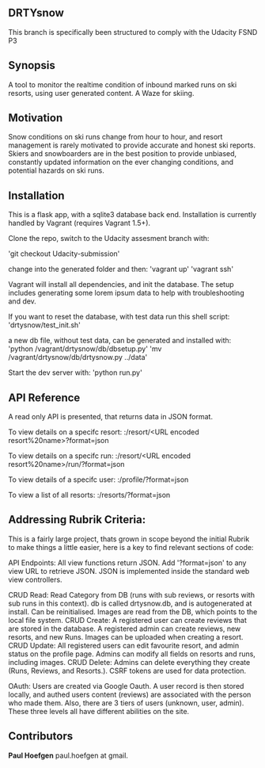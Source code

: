 ## DRTYsnow

This branch is specifically been structured to comply with the Udacity FSND P3


## Synopsis

A tool to monitor the realtime condition of inbound marked runs on ski resorts,
using user generated content. A Waze for skiing.

## Motivation

Snow conditions on ski runs change from hour to hour, and resort management is
rarely motivated to provide accurate and honest ski reports. Skiers and
snowboarders are in the best position to provide unbiased, constantly updated
information on the ever changing conditions, and potential hazards on ski runs.

## Installation

This is a flask app, with a sqlite3 database back end. Installation is currently
handled by Vagrant (requires Vagrant 1.5+).

Clone the repo, switch to the Udacity assesment branch with:

  'git checkout Udacity-submission'

change into the generated folder and then:
  'vagrant up'
  'vagrant ssh'

Vagrant will install all dependencies, and init the database. The setup includes
generating some lorem ipsum data to help with troubleshooting and dev.

If you want to reset the database, with test data run this shell script:
  'drtysnow/test_init.sh'

a new db file, without test data, can be generated and installed with:
  'python /vagrant/drtysnow/db/dbsetup.py'
  'mv /vagrant/drtysnow/db/drtysnow.py ../data'

Start the dev server with:
  'python run.py'

## API Reference

A read only API is presented, that returns data in JSON format.

To view details on a specifc resort:
  <domain>:<port>/resort/<URL encoded resort%20name>?format=json

To view details on a specifc run:
  <domain>:<port>/resort/<URL encoded resort%20name>/run/<run id integer>?format=json

To view details of a specifc user:
  <domain>:<port>/profile/<user id integer>?format=json

To view a list of all resorts:
  <domain>:<port>/resorts/?format=json

## Addressing Rubrik Criteria:

This is a fairly large project, thats grown in scope beyond the initial Rubrik
to make things a little easier, here is a key to find relevant sections of code:

API Endpoints:
    All view functions return JSON. Add '?format=json' to any view URL to retrieve JSON.
    JSON is implemented inside the standard web view controllers.

CRUD Read:
    Read Category from DB (runs with sub reviews, or resorts with sub runs in this context).
    db is called drtysnow.db, and is autogenerated at install. Can be reinitialised. Images
    are read from the DB, which points to the local file system.
CRUD Create:
    A registered user can create reviews that are stored in the database.
    A registered admin can create reviews, new resorts, and new Runs. Images can be uploaded when
    creating a resort.
CRUD Update:
  All registered users can edit favourite resort, and admin status on the profile page.
  Admins can modify all fields on resorts and runs, including images.
CRUD Delete:
  Admins can delete everything they create (Runs, Reviews, and Resorts.). CSRF tokens are used for
  data protection.

OAuth:
  Users are created via Google Oauth. A user record is then stored locally, and authed users content (reviews) are associated with the person who made them. Also, there are 3 tiers of users (unknown, user, admin). These three levels all have different abilities on the site.

## Contributors

**Paul Hoefgen** paul.hoefgen at gmail.
